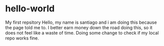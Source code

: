 # hello-world
My first repsitory
Hello, my name is santiago and i am doing this because the page told me to.
I better earn money down the road doing this, so it does not feel like a waste of time.
Doing some change to check if my local repo works fine.
